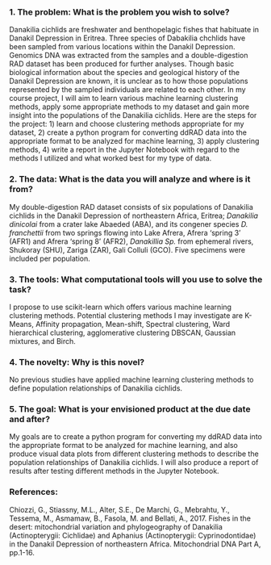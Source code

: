 ### 1. The problem: What is the problem you wish to solve?
Danakilia cichlids are freshwater and benthopelagic fishes that habituate in Danakil Depression in Eritrea. Three species of Dabakilia chchlids have been sampled from various locations within the Danakil Depression. Genomics DNA was extracted from the samples and a double-digestion RAD dataset has been produced for further analyses. Though basic biological information about the species and geological history of the Danakil Depression are known, it is unclear as to how those populations represented by the sampled individuals are related to each other. In my course project, I will aim to learn various machine learning clustering methods, apply some appropriate methods to my dataset and gain more insight into the populations of the Danakilia cichlids. Here are the steps for the project: 1) learn and choose clustering methods appropriate for my dataset, 2) create a python program for converting ddRAD data into the appropriate format to be analyzed for machine learning, 3) apply clustering methods, 4) write a report in the Jupyter Notebook with regard to the methods I utilized and what worked best for my type of data.

### 2. The data: What is the data you will analyze and where is it from?
My double-digestion RAD dataset consists of six populations of Danakilia cichlids in the Danakil Depression of northeastern Africa, Eritrea; _Danakilia dinicolai_ from a crater lake Abaeded (ABA), and its congener species _D. franchettii_ from two springs flowing into Lake Afrera, Afrera ‘spring 3’ (AFR1) and Afrera ‘spring 8’ (AFR2), _Danakillia Sp._ from ephemeral rivers, Shukoray (SHU), Zariga (ZAR), Gali Colluli (GCO). Five specimens were included per population.

### 3. The tools: What computational tools will you use to solve the task?
I propose to use scikit-learn which offers various machine learning clustering methods. Potential clustering methods I may investigate are K-Means, Affinity propagation, Mean-shift, Spectral clustering, Ward hierarchical clustering, agglomerative clustering DBSCAN, Gaussian mixtures, and Birch.

### 4. The novelty: Why is this novel?
No previous studies have applied machine learning clustering methods to define population relationships of Danakilia cichlids.

### 5. The goal: What is your envisioned product at the due date and after?
My goals are to create a python program for converting my ddRAD data into the appropriate format to be analyzed for machine learning, and also produce visual data plots from different clustering methods to describe the population relationships of Danakilia cichlids. I will also produce a report of results after testing different methods in the Jupyter Notebook.

### References:
Chiozzi, G., Stiassny, M.L., Alter, S.E., De Marchi, G., Mebrahtu, Y., Tessema, M., Asmamaw, B., Fasola, M. and Bellati, A., 2017. Fishes in the desert: mitochondrial variation and phylogeography of Danakilia (Actinopterygii: Cichlidae) and Aphanius (Actinopterygii: Cyprinodontidae) in the Danakil Depression of northeastern Africa. Mitochondrial DNA Part A, pp.1-16.